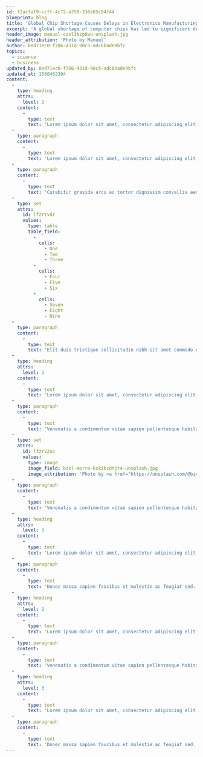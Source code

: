 ```yaml
---
id: f2acfaf9-ccff-4c72-a750-336e05c94f44
blueprint: blog
title: 'Global Chip Shortage Causes Delays in Electronics Manufacturing'
excerpt: 'A global shortage of computer chips has led to significant delays in the production of electronics, creating challenges for manufacturers and consumers alike. With increased demand for consumer electronics and supply chain disruptions, many manufacturers have been forced to delay or scale back production. As a result, consumers are experiencing long wait times and a shortage of popular devices such as smartphones, laptops, and gaming consoles.'
header_image: manuel-canl3bzp6wu-unsplash.jpg
header_attribution: 'Photo by Manuel'
author: 8ed71ec0-f706-431d-90c5-adc6bade9bfc
topics:
  - science
  - business
updated_by: 8ed71ec0-f706-431d-90c5-adc6bade9bfc
updated_at: 1680462304
content:
  -
    type: heading
    attrs:
      level: 2
    content:
      -
        type: text
        text: 'Lorem ipsum dolor sit amet, consectetur adipiscing elit, sed do eiusmod tem'
  -
    type: paragraph
    content:
      -
        type: text
        text: 'Lorem ipsum dolor sit amet, consectetur adipiscing elit, sed do eiusmod tempor incididunt ut labore et dolore magna aliqua. Amet commodo nulla facilisi nullam vehicula. Molestie nunc non blandit massa enim. Ut etiam sit amet nisl purus in mollis. Urna duis convallis convallis tellus id interdum. Eu volutpat odio facilisis mauris sit amet massa vitae. Egestas fringilla phasellus faucibus scelerisque eleifend donec. Vitae auctor eu augue ut lectus arcu. Placerat in egestas erat imperdiet sed euismod nisi porta. Amet venenatis urna cursus eget nunc scelerisque viverra. Risus sed vulputate odio ut enim blandit volutpat.'
  -
    type: paragraph
    content:
      -
        type: text
        text: 'Curabitur gravida arcu ac tortor dignissim convallis aenean et. Urna neque viverra justo nec ultrices dui sapien eget. Duis ut diam quam nulla porttitor. Bibendum at varius vel pharetra vel turpis nunc eget lorem. Sed tempus urna et pharetra pharetra massa massa ultricies. Volutpat sed cras ornare arcu dui vivamus. Amet risus nullam eget felis. Tellus orci ac auctor augue mauris augue neque. Ut ornare lectus sit amet est placerat in egestas. Duis ut diam quam nulla. Sem fringilla ut morbi tincidunt. Lacus vestibulum sed arcu non odio. Eget nunc scelerisque viverra mauris in aliquam sem fringilla. Nec feugiat in fermentum posuere urna nec tincidunt praesent. Scelerisque in dictum non consectetur a erat nam. Ornare suspendisse sed nisi lacus sed viverra tellus in hac. Viverra vitae congue eu consequat ac felis donec. Purus faucibus ornare suspendisse sed nisi lacus sed viverra tellus.'
  -
    type: set
    attrs:
      id: lfzrtvdr
      values:
        type: table
        table_field:
          -
            cells:
              - One
              - Two
              - Three
          -
            cells:
              - Four
              - Five
              - Six
          -
            cells:
              - Seven
              - Eight
              - Nine
  -
    type: paragraph
    content:
      -
        type: text
        text: 'Elit duis tristique sollicitudin nibh sit amet commodo nulla facilisi. Bibendum est ultricies integer quis auctor elit sed. Lacus viverra vitae congue eu consequat ac felis donec. Sollicitudin aliquam ultrices sagittis orci a scelerisque. Sed euismod nisi porta lorem. Blandit massa enim nec dui nunc mattis enim ut tellus. Vestibulum rhoncus est pellentesque elit ullamcorper dignissim cras tincidunt. Egestas integer eget aliquet nibh praesent tristique. Malesuada fames ac turpis egestas sed tempus urna et. Eget aliquet nibh praesent tristique magna sit. Nisl rhoncus mattis rhoncus urna neque. Dui nunc mattis enim ut. Diam in arcu cursus euismod quis viverra nibh cras pulvinar. Sit amet consectetur adipiscing elit pellentesque habitant morbi tristique. Enim eu turpis egestas pretium aenean. Enim eu turpis egestas pretium aenean pharetra magna ac placerat. Erat nam at lectus urna. Feugiat in ante metus dictum at tempor commodo ullamcorper. In hendrerit gravida rutrum quisque.'
  -
    type: heading
    attrs:
      level: 2
    content:
      -
        type: text
        text: 'Lorem ipsum dolor sit amet, consectetur adipiscing elit, sed do eiusmod tem'
  -
    type: paragraph
    content:
      -
        type: text
        text: 'Venenatis a condimentum vitae sapien pellentesque habitant morbi. Cursus vitae congue mauris rhoncus aenean. Arcu dui vivamus arcu felis bibendum ut. Lacus viverra vitae congue eu consequat. Luctus accumsan tortor posuere ac ut consequat semper viverra. Faucibus purus in massa tempor. Ullamcorper velit sed ullamcorper morbi tincidunt ornare massa eget. Fringilla phasellus faucibus scelerisque eleifend donec pretium vulputate sapien nec. Neque viverra justo nec ultrices dui sapien eget mi proin. Tincidunt lobortis feugiat vivamus at. Ipsum faucibus vitae aliquet nec ullamcorper sit. Pellentesque elit eget gravida cum sociis.'
  -
    type: set
    attrs:
      id: lfzrv2us
      values:
        type: image
        image_field: biel-morro-kckibcdtjt4-unsplash.jpg
        image_attribution: 'Photo by <a href="https://unsplash.com/@bielmorro?utm_source=unsplash&utm_medium=referral&utm_content=creditCopyText">Biel Morro</a> on <a href="https://unsplash.com/images/nature/rose?utm_source=unsplash&utm_medium=referral&utm_content=creditCopyText">Unsplash</a>   '
  -
    type: paragraph
    content:
      -
        type: text
        text: 'Venenatis a condimentum vitae sapien pellentesque habitant morbi. Cursus vitae congue mauris rhoncus aenean. Arcu dui vivamus arcu felis bibendum ut. Lacus viverra vitae congue eu consequat. Luctus accumsan tortor posuere ac ut consequat semper viverra. Faucibus purus in massa tempor. Ullamcorper velit sed ullamcorper morbi tincidunt ornare massa eget. Fringilla phasellus faucibus scelerisque eleifend donec pretium vulputate sapien nec. Neque viverra justo nec ultrices dui sapien eget mi proin. Tincidunt lobortis feugiat vivamus at. Ipsum faucibus vitae aliquet nec ullamcorper sit. Pellentesque elit eget gravida cum sociis.'
  -
    type: heading
    attrs:
      level: 3
    content:
      -
        type: text
        text: 'Lorem ipsum dolor sit amet, consectetur adipiscing elit, sed do eiusmod tem'
  -
    type: paragraph
    content:
      -
        type: text
        text: 'Donec massa sapien faucibus et molestie ac feugiat sed. Purus sit amet volutpat consequat. Gravida in fermentum et sollicitudin ac orci. At in tellus integer feugiat scelerisque varius morbi enim nunc. Sollicitudin aliquam ultrices sagittis orci a scelerisque purus semper eget. Morbi tincidunt augue interdum velit euismod in. Amet purus gravida quis blandit turpis. Purus faucibus ornare suspendisse sed nisi lacus sed. Tristique risus nec feugiat in fermentum. Et ligula ullamcorper malesuada proin libero nunc. Augue interdum velit euismod in pellentesque massa placerat. Massa tincidunt nunc pulvinar sapien et ligula. Vel facilisis volutpat est velit. Nulla pellentesque dignissim enim sit.'
  -
    type: heading
    attrs:
      level: 2
    content:
      -
        type: text
        text: 'Lorem ipsum dolor sit amet, consectetur adipiscing elit, sed do eiusmod tem'
  -
    type: paragraph
    content:
      -
        type: text
        text: 'Venenatis a condimentum vitae sapien pellentesque habitant morbi. Cursus vitae congue mauris rhoncus aenean. Arcu dui vivamus arcu felis bibendum ut. Lacus viverra vitae congue eu consequat. Luctus accumsan tortor posuere ac ut consequat semper viverra. Faucibus purus in massa tempor. Ullamcorper velit sed ullamcorper morbi tincidunt ornare massa eget. Fringilla phasellus faucibus scelerisque eleifend donec pretium vulputate sapien nec. Neque viverra justo nec ultrices dui sapien eget mi proin. Tincidunt lobortis feugiat vivamus at. Ipsum faucibus vitae aliquet nec ullamcorper sit. Pellentesque elit eget gravida cum sociis.'
  -
    type: heading
    attrs:
      level: 3
    content:
      -
        type: text
        text: 'Lorem ipsum dolor sit amet, consectetur adipiscing elit, sed do eiusmod tem'
  -
    type: paragraph
    content:
      -
        type: text
        text: 'Donec massa sapien faucibus et molestie ac feugiat sed. Purus sit amet volutpat consequat. Gravida in fermentum et sollicitudin ac orci. At in tellus integer feugiat scelerisque varius morbi enim nunc. Sollicitudin aliquam ultrices sagittis orci a scelerisque purus semper eget. Morbi tincidunt augue interdum velit euismod in. Amet purus gravida quis blandit turpis. Purus faucibus ornare suspendisse sed nisi lacus sed. Tristique risus nec feugiat in fermentum. Et ligula ullamcorper malesuada proin libero nunc. Augue interdum velit euismod in pellentesque massa placerat. Massa tincidunt nunc pulvinar sapien et ligula. Vel facilisis volutpat est velit. Nulla pellentesque dignissim enim sit.'
---
```

